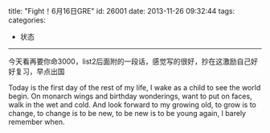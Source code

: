 title: "Fight！6月16日GRE"
id: 26001
date: 2013-11-26 09:32:44
tags: 
categories: 
- 状态
---

今天看再要你命3000，list2后面附的一段话，感觉写的很好，抄在这激励自己好好复习，早点出国

Today is the first day of the rest of my life, I wake as a child to see the world begin. On monarch wings and birthday wonderings, want to put on faces, walk in the wet and cold. And look forward to my growing old, to grow is to change, to change is to be new, to be new is to be young again, I barely remember when.